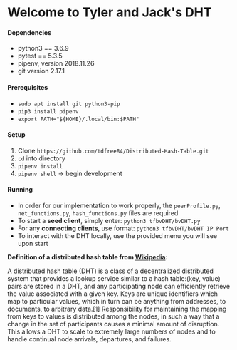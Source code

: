 # Welcome to Tyler and Jack's DHT

#### Dependencies
* python3 == 3.6.9
* pytest == 5.3.5
* pipenv, version 2018.11.26
* git version 2.17.1

#### Prerequisites
- `sudo apt install git python3-pip`
- `pip3 install pipenv`
- `export PATH="${HOME}/.local/bin:$PATH"`
#### Setup
1. Clone `https://github.com/tdfree84/Distributed-Hash-Table.git`
2. `cd` into directory
3. `pipenv install`
3. `pipenv shell` -> begin development

#### Running
* In order for our implementation to work properly, the `peerProfile.py`, `net_functions.py`, `hash_functions.py` files are required
* To start a **seed client**, simply enter: `python3 tfbvDHT/bvDHT.py`
* For any **connecting clients**, use format: `python3 tfbvDHT/bvDHT IP Port`
* To interact with the DHT locally, use the provided menu you will see upon start

**Definition of a distributed hash table from [Wikipedia](https://en.wikipedia.org/wiki/Distributed_hash_table):**

A distributed hash table (DHT) is a class of a decentralized distributed system that provides a lookup service similar to a hash table:(key, value) pairs are stored in a DHT, and any participating node can efficiently retrieve the value associated with a given key. Keys are unique identifiers which map to particular values, which in turn can be anything from addresses, to documents, to arbitrary data.[1] Responsibility for maintaining the mapping from keys to values is distributed among the nodes, in such a way that a change in the set of participants causes a minimal amount of disruption. This allows a DHT to scale to extremely large numbers of nodes and to handle continual node arrivals, departures, and failures. 